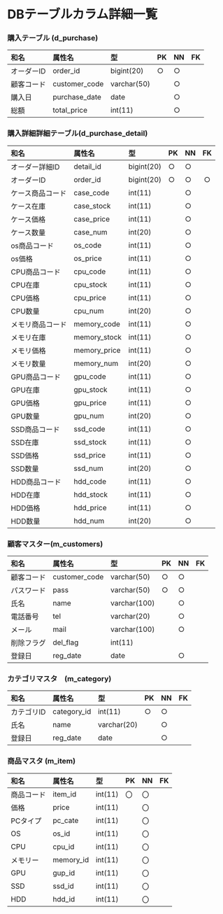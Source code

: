 # DBテーブルカラム詳細一覧

### 購入テーブル (d_purchase)
|和名|属性名|型|PK|NN|FK|
|:---|:---|:---|:---|:---|:---:|
|オーダーID|order_id|bigint(20)|○|○||
|顧客コード|customer_code|varchar(50)||○||
|購入日|purchase_date|date||○||
|総額|total_price|int(11)||○||

### 購入詳細詳細テーブル(d_purchase_detail)
|和名|属性名|型|PK|NN|FK|
|:---|:---|:---|:---|:---|:---:|
|オーダー詳細ID|detail_id|bigint(20)|○|○||
|オーダーID|order_id|bigint(20)|○|○|○|
|ケース商品コード|case_code|int(11)||○||
|ケース在庫|case_stock|int(11)||○||
|ケース価格|case_price|int(11)||○||
|ケース数量|case_num|int(20)||○||
|os商品コード|os_code|int(11)||○||
|os価格|os_price|int(11)||○||
|CPU商品コード|cpu_code|int(11)||○||
|CPU在庫|cpu_stock|int(11)||○||
|CPU価格|cpu_price|int(11)||○||
|CPU数量|cpu_num|int(20)||○||
|メモリ商品コード|memory_code|int(11)||○||
|メモリ在庫|memory_stock|int(11)||○||
|メモリ価格|memory_price|int(11)||○||
|メモリ数量|memory_num|int(20)||○||
|GPU商品コード|gpu_code|int(11)||○||
|GPU在庫|gpu_stock|int(11)||○||
|GPU価格|gpu_price|int(11)||○||
|GPU数量|gpu_num|int(20)||○||
|SSD商品コード|ssd_code|int(11)||○||
|SSD在庫|ssd_stock|int(11)||○||
|SSD価格|ssd_price|int(11)||○||
|SSD数量|ssd_num|int(20)||○||
|HDD商品コード|hdd_code|int(11)||○||
|HDD在庫|hdd_stock|int(11)||○||
|HDD価格|hdd_price|int(11)||○||
|HDD数量|hdd_num|int(20)||○||

### 顧客マスター(m_customers)
|和名|属性名|型|PK|NN|FK|
|:---|:---|:---|:---|:---|:---:|
|顧客コード|customer_code|varchar(50)|○|○||
|パスワード|pass|varchar(50)|○|○||
|氏名|name|varchar(100)||○||
|電話番号|tel|varchar(20)||○||
|メール|mail|varchar(100)||○||
|削除フラグ|del_flag|int(11)||||
|登録日|reg_date|date||○||

### カテゴリマスタ　(m_category)
|和名|属性名|型|PK|NN|FK|
|:---|:---|:---|:---|:---|:---:|
|カテゴリID|category_id|int(11)|○|○||
|氏名|name|varchar(20)||○||
|登録日|reg_date|date||○||

### 商品マスタ (m_item)
|和名|属性名|型|PK|NN|FK|
|:---|:---|:---|:---|:---|:---:|
|商品コード|item_id|int(11)|〇|〇||
|価格|price|int(11)||〇||
|PCタイプ|pc_cate|int(11)||〇||
|OS|os_id|int(11)||〇||
|CPU|cpu_id|int(11)||〇||
|メモリー|memory_id|int(11)||〇||
|GPU|gup_id|int(11)||〇||
|SSD|ssd_id|int(11)||〇||
|HDD|hdd_id|int(11)||〇||

